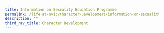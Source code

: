 ```yaml
---
title: Information on Sexuality Education Programme
permalink: /life-at-nyjc/Character-Development/information-on-sexuality-education-programme
description: ""
third_nav_title: Character Development
---
```

